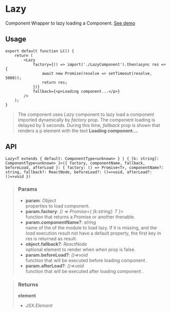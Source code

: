 # Lazy
Component Wrapper to lazy loading a Component. [See demo](https://nDriaDev.io/react-tools/#/components/Lazy)

## Usage

```tsx
export default function LC() {
	return (
		<Lazy
			factory={() => import('./LazyComponent').then(async res => {
				await new Promise(resolve => setTimeout(resolve, 5000));
				return res;
			})}
			fallback={<p>Loading component...</p>}
		/>
	);
}
```

> The component uses _Lazy_ component to lazy load a component imported dynamically by _factory_ prop. The component loading is delayed by 5 seconds. During this time, _fallback_ prop is shown that renders a p element with the text __Loading component...__.


## API

```tsx
Lazy<T extends { default: ComponentType<unknown> } | { [k: string]: ComponentType<unknown> }>({ factory, componentName, fallback, beforeLoad, afterLoad }: { factory: () => Promise<T>, componentName?: string, fallback?: ReactNode, beforeLoad?: ()=>void, afterLoad?: ()=>void })
```

> ### Params
>
> - __param__: _Object_  
properties to load component.
> - __param.factory__: _() => Promise<{ [k:string]: T }>_  
function that returns a Promise or another thenable.
> - __param.componentName?__: _string_  
name of the of the module to load lazy. If it is missing, and the _load_ execution result not have a default property, the first key in res is returned as result.
> - __object.fallback?__: _ReactNode_  
optional element to render when _when_ prop is false.
> - __param.beforeLoad?__: _()=>void_  
function that will be executed before loading component .
> - __param.afterLoad?__: _()=>void_  
function that will be executed after loading component .
>

> ### Returns
>
> __element__
> - _JSX.Element_  
>